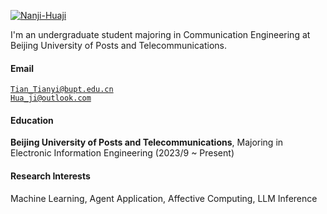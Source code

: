 [![Nanji-Huaji](https://img.shields.io/badge/XX-github-blue?logo=github)](https://github.com/Nanji-Huaji)

I'm an undergraduate student majoring in Communication Engineering at Beijing University of Posts and Telecommunications.

#### Email  
<code>Tian_Tianyi@bupt.edu.cn</code>  
<code>Hua_ji@outlook.com</code>

#### Education  
**Beijing University of Posts and Telecommunications**, Majoring in Electronic Information Engineering (2023/9 ~ Present)


#### Research Interests  
Machine Learning, Agent Application, Affective Computing, LLM Inference